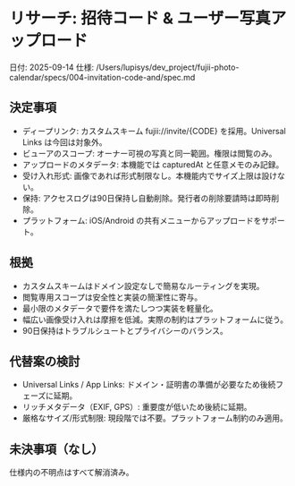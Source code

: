 # リサーチ: 招待コード & ユーザー写真アップロード

日付: 2025-09-14
仕様: /Users/lupisys/dev_project/fujii-photo-calendar/specs/004-invitation-code-and/spec.md

## 決定事項
- ディープリンク: カスタムスキーム fujii://invite/{CODE} を採用。Universal Links は今回は対象外。
- ビューアのスコープ: オーナー可視の写真と同一範囲。権限は閲覧のみ。
- アップロードのメタデータ: 本機能では capturedAt と任意メモのみ記録。
- 受け入れ形式: 画像であれば形式制限なし。本機能内でサイズ上限は設けない。
- 保持: アクセスログは90日保持し自動削除。発行者の削除要請時は即時削除。
- プラットフォーム: iOS/Android の共有メニューからアップロードをサポート。

## 根拠
- カスタムスキームはドメイン設定なしで簡易なルーティングを実現。
- 閲覧専用スコープは安全性と実装の簡潔性に寄与。
- 最小限のメタデータで要件を満たしつつ実装を軽量化。
- 幅広い画像受け入れは摩擦を低減。実際の制約はプラットフォームに従う。
- 90日保持はトラブルシュートとプライバシーのバランス。

## 代替案の検討
- Universal Links / App Links: ドメイン・証明書の準備が必要なため後続フェーズに延期。
- リッチメタデータ（EXIF, GPS）: 重要度が低いため後続に延期。
- 厳格なサイズ/形式制限: 現段階では不要。プラットフォーム制約のみ適用。

## 未決事項（なし）
仕様内の不明点はすべて解消済み。
